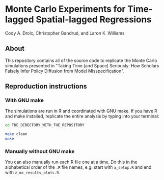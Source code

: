 # Monte Carlo Experiments for Time-lagged Spatial-lagged Regressions

Cody A. Drolc, Christopher Gandrud, and Laron K. Williams

## About 

This repository contains all of the source code to replicate the Monte Carlo simulations presented in "Taking Time (and Space) Seriously:
How Scholars Falsely Infer Policy Diffusion from Model Misspecification".

## Reproduction instructions

### With GNU make

The simulations are run in R and coordinated with GNU make. If you have R and make installed, replicate the entire analysis by typing into your terminal:

```bash
cd THE_DIRECTORY_WITH_THE_REPOSITORY

make clean
make
```

### Manually without GNU make

You can also manually run each R file one at a time. Do this in the alphabetical order of the `.R` file names, e.g. start with `a_setup.R` and end with `z_mc_results_plots.R`.   

